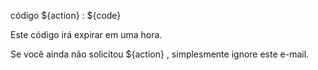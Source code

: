código ${action} : ${code}

Este código irá expirar em uma hora.

Se você ainda não solicitou ${action} , simplesmente ignore este e-mail.
